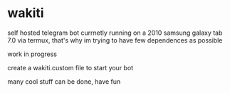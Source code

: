 # wakiti
self hosted telegram bot
currnetly running on a 2010 samsung galaxy tab 7.0 via termux, that's why im trying to have few dependences as possible

work in progress

create a wakiti.custom file to start your bot

many cool stuff can be done, have fun
